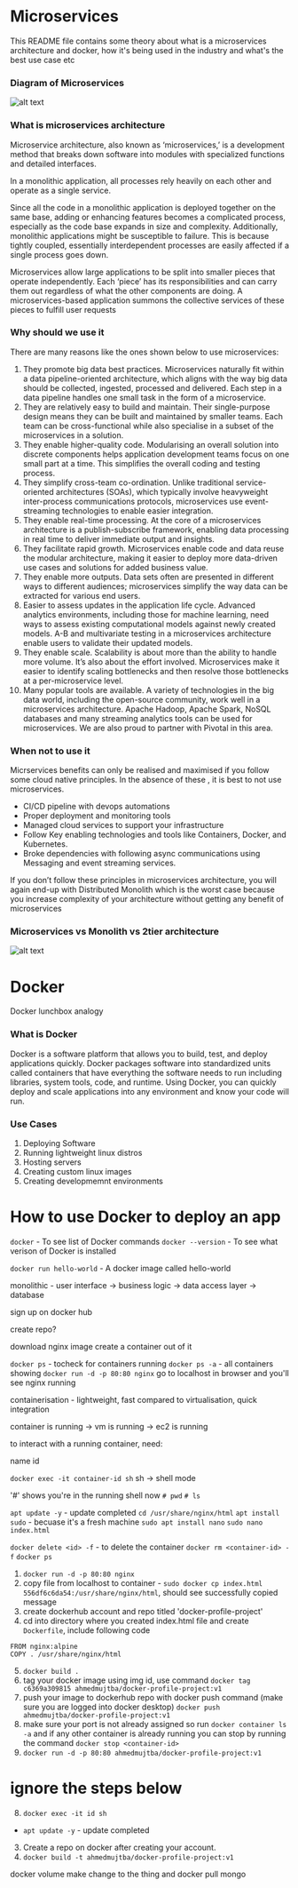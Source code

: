 # Microservices

This README file contains some theory about what is a microservices architecture and docker, how it's being used in the industry and what's the best use case etc

### Diagram of Microservices

![alt text](./assets/diagram-ms.png)

### What is microservices architecture

Microservice architecture, also known as ‘microservices,’ is a development method that breaks down software into modules with specialized functions and detailed interfaces.

In a monolithic application, all processes rely heavily on each other and operate as a single service.

Since all the code in a monolithic application is deployed together on the same base, adding or enhancing features becomes a complicated process, especially as the code base expands in size and complexity. Additionally, monolithic applications might be susceptible to failure. This is because tightly coupled, essentially interdependent processes are easily affected if a single process goes down.

Microservices allow large applications to be split into smaller pieces that operate independently. Each ‘piece’ has its responsibilities and can carry them out regardless of what the other components are doing. A microservices-based application summons the collective services of these pieces to fulfill user requests

### Why should we use it

There are many reasons like the ones shown below to use microservices:

1. They promote big data best practices. Microservices naturally fit within a data pipeline-oriented architecture, which aligns with the way big data should be collected, ingested, processed and delivered. Each step in a data pipeline handles one small task in the form of a microservice.
2. They are relatively easy to build and maintain. Their single-purpose design means they can be built and maintained by smaller teams. Each team can be cross-functional while also specialise in a subset of the microservices in a solution.
3. They enable higher-quality code. Modularising an overall solution into discrete components helps application development teams focus on one small part at a time. This simplifies the overall coding and testing process.
4. They simplify cross-team co-ordination. Unlike traditional service-oriented architectures (SOAs), which typically involve heavyweight inter-process communications protocols, microservices use event-streaming technologies to enable easier integration.
5. They enable real-time processing. At the core of a microservices architecture is a publish-subscribe framework, enabling data processing in real time to deliver immediate output and insights.
6. They facilitate rapid growth. Microservices enable code and data reuse the modular architecture, making it easier to deploy more data-driven use cases and solutions for added business value.
7. They enable more outputs. Data sets often are presented in different ways to different audiences; microservices simplify the way data can be extracted for various end users.
8. Easier to assess updates in the application life cycle. Advanced analytics environments, including those for machine learning, need ways to assess existing computational models against newly created models. A-B and multivariate testing in a microservices architecture enable users to validate their updated models.
9. They enable scale. Scalability is about more than the ability to handle more volume. It’s also about the effort involved. Microservices make it easier to identify scaling bottlenecks and then resolve those bottlenecks at a per-microservice level.
10. Many popular tools are available. A variety of technologies in the big data world, including the open-source community, work well in a microservices architecture. Apache Hadoop, Apache Spark, NoSQL databases and many streaming analytics tools can be used for microservices. We are also proud to partner with Pivotal in this area.

### When not to use it

Micrservices benefits can only be realised and maximised if you follow some cloud native principles. In the absence of these , it is best to not use microservices.

- CI/CD pipeline with devops automations
- Proper deployment and monitoring tools
- Managed cloud services to support your infrastructure
- Follow Key enabling technologies and tools like Containers, Docker, and Kubernetes.
- Broke dependencies with following async communications using Messaging and event streaming services.

If you don’t follow these principles in microservices architecture, you will again end-up with Distributed Monolith which is the worst case because you increase complexity of your architecture without getting any benefit of microservices

### Microservices vs Monolith vs 2tier architecture

![alt text](./assets/ms-vs-mono.jpeg)

# Docker

Docker lunchbox analogy

### What is Docker

Docker is a software platform that allows you to build, test, and deploy applications quickly. Docker packages software into standardized units called containers that have everything the software needs to run including libraries, system tools, code, and runtime. Using Docker, you can quickly deploy and scale applications into any environment and know your code will run.

### Use Cases

1. Deploying Software
2. Running lightweight linux distros
3. Hosting servers
4. Creating custom linux images
5. Creating developmemnt environments

# How to use Docker to deploy an app

`docker` - To see list of Docker commands
`docker --version` - To see what verison of Docker is installed

`docker run hello-world` - A docker image called hello-world

monolithic - user interface -> business logic -> data access layer -> database

sign up on docker hub

create repo?

download nginx image
create a container out of it

`docker ps` - tocheck for containers running
`docker ps -a` - all containers showing
`docker run -d -p 80:80 nginx`
go to localhost in browser and you'll see nginx running

containerisation - lightweight, fast compared to virtualisation, quick integration

container is running -> vm is running -> ec2 is running

to interact with a running container, need:

name
id

`docker exec -it container-id sh` sh -> shell mode

'#' shows you're in the running shell now
`# pwd`
`# ls`

`apt update -y` - update completed
`cd /usr/share/nginx/html`
`apt install sudo` - becuase it's a fresh machine
`sudo apt install nano`
`sudo nano index.html`

`docker delete <id> -f` - to delete the container
`docker rm <container-id> -f`
`docker ps`

1. `docker run -d -p 80:80 nginx`
2. copy file from localhost to container - `sudo docker cp index.html 556df6c6da54:/usr/share/nginx/html`, should see successfully copied message
3. create dockerhub account and repo titled 'docker-profile-project'
4. cd into directory where you created index.html file and create `Dockerfile`, include following code

```
FROM nginx:alpine
COPY . /usr/share/nginx/html
```

5. `docker build .`
6. tag your docker image using img id, use command `docker tag c6369a309815 ahmedmujtba/docker-profile-project:v1`
7. push your image to dockerhub repo with docker push command (make sure you are logged into docker desktop)
   `docker push ahmedmujtba/docker-profile-project:v1`
8. make sure your port is not already assigned so run `docker container ls -a` and if any other container is already running you can stop by running the command `docker stop <container-id>`
9. `docker run -d -p 80:80 ahmedmujtba/docker-profile-project:v1`

# ignore the steps below

8. `docker exec -it id sh`

- `apt update -y` - update completed

3. Create a repo on docker after creating your account.
4. `docker build -t ahmedmujtba/docker-profile-project:v1`

docker volume
make change to the thing and
docker pull mongo
